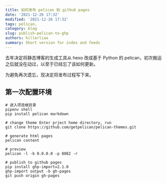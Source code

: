 ```yaml
---
title: 如何发布 pelican 到 github pages
date: '2021-12-26 17:32'
modified: '2021-12-26 17:32'
tags: pelican,
category: blog
slug: publish-pelican-to-ghp
authors: hillerliao
summary: Short version for index and feeds
---
```


去年决定将静态博客的生成工具从 hexo 改成基于 Python 的 pelican，初次搬运之后就没在动过，以至于已经忘了该如何更新。

为避免再次遗忘，现决定将发布过程写下来。  

## 第一次配置环境

```
# 进入项目根目录  
pipenv shell  
pip install pelican markdown

# change theme Enter prject home directory, run 
git clone https://github.com/getpelican/pelican-themes.git

```


```
# generate html pages
pelican content

# preview 
pelican -l -b 0.0.0.0 -p 8082 -r

# publish to github pages
pip install ghp-import=2.1.0
ghp-import output -b gh-pages
git push origin gh-pages
```